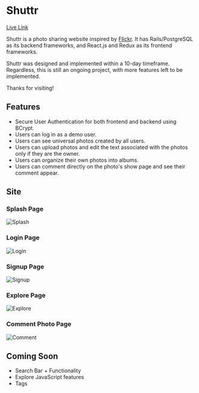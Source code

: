 # Shuttr

[Live Link](https://shuttr.herokuapp.com/)

Shuttr is a photo sharing website inspired by [Flickr](https://www.flickr.com/). It has Rails/PostgreSQL as its backend frameworks, and React.js and Redux as its frontend frameworks.

Shuttr was designed and implemented within a 10-day timeframe. Regardless, this is still an ongoing project, with more features left to be implemented. 

Thanks for visiting!

## Features 

- Secure User Authentication for both frontend and backend using BCrypt.
- Users can log in as a demo user.
- Users can see universal photos created by all users.
- Users can upload photos and edit the text associated with the photos only if they are the owner.
- Users can organize their own photos into albums.
- Users can comment directly on the photo's show page and see their comment appear.

## Site 

### Splash Page
![Splash](https://s3-us-west-1.amazonaws.com/shuttr-dev-seeds/Splash.png)

### Login Page
![Login](https://s3-us-west-1.amazonaws.com/shuttr-dev-seeds/Login.png)

### Signup Page
![Signup](https://s3-us-west-1.amazonaws.com/shuttr-dev-seeds/Signup.png)

### Explore Page
![Explore](https://s3-us-west-1.amazonaws.com/shuttr-dev-seeds/Explore.png)

### Comment Photo Page
![Comment](https://s3-us-west-1.amazonaws.com/shuttr-dev-seeds/Comment.png)

## Coming Soon

- Search Bar + Functionality
- Explore JavaScript features
- Tags
